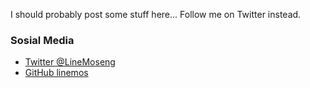 I should probably post some stuff here... Follow me on Twitter instead.

### Sosial Media
- [Twitter @LineMoseng](https://twitter.com/linemoseng)
- [GitHub linemos](https://github.com/linemos)
